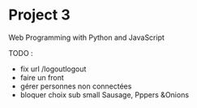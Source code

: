 # Project 3

Web Programming with Python and JavaScript

TODO :
- fix url /logoutlogout
- faire un front
- gérer personnes non connectées
- bloquer choix sub small Sausage, Pppers &Onions
